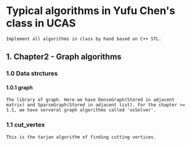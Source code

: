 #  Typical algorithms in Yufu Chen's class in UCAS
    Implement all algorithms in class by hand based on C++ STL.

## 1. Chapter2 - Graph algorithms

### 1.0 Data strctures
#### 1.0.1 graph
    The library of graph. Here we have DenseGraph(Stored in adjacent matrix) and SparseGraph(Stored in adjacent list). For the chapter >= 1.1, we have serveral graph algorithms called 'xxSolver'.

### 1.1 cut_vertex
    This is the tarjan algorithm of finding cutting vertices.

## 
